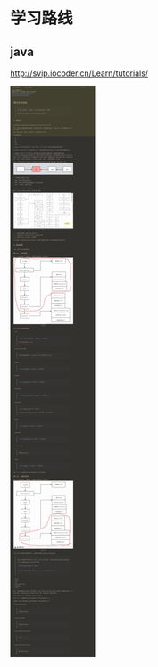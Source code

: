 # 学习路线

## java

http://svip.iocoder.cn/Learn/tutorials/

![](https://raw.githubusercontent.com/HongXiaoHong/images/main/picture/20230912111435.png)
